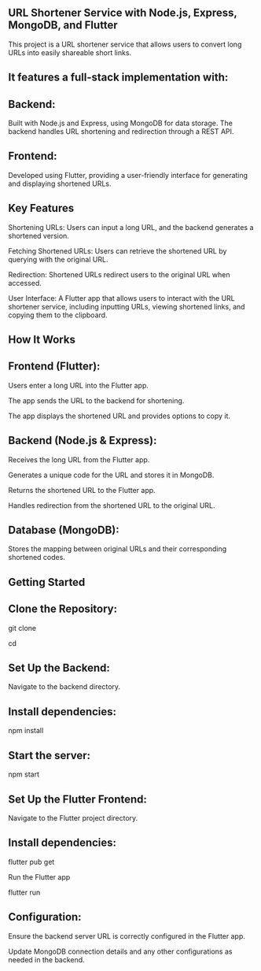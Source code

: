 ## URL Shortener Service with Node.js, Express, MongoDB, and Flutter
This project is a URL shortener service that allows users to convert long URLs into easily shareable short links. 
## It features a full-stack implementation with:
## Backend: 
Built with Node.js and Express, using MongoDB for data storage. The backend handles URL shortening and redirection through a REST API.
## Frontend: 
Developed using Flutter, providing a user-friendly interface for generating and displaying shortened URLs.
## Key Features
Shortening URLs: Users can input a long URL, and the backend generates a shortened version.

Fetching Shortened URLs: Users can retrieve the shortened URL by querying with the original URL.

Redirection: Shortened URLs redirect users to the original URL when accessed.

User Interface: A Flutter app that allows users to interact with the URL shortener service, including inputting URLs, viewing shortened links, and copying them to the clipboard.

## How It Works
## Frontend (Flutter):
Users enter a long URL into the Flutter app.

The app sends the URL to the backend for shortening.

The app displays the shortened URL and provides options to copy it.

## Backend (Node.js & Express):
Receives the long URL from the Flutter app.

Generates a unique code for the URL and stores it in MongoDB.

Returns the shortened URL to the Flutter app.

Handles redirection from the shortened URL to the original URL.

## Database (MongoDB):
Stores the mapping between original URLs and their corresponding shortened codes.

## Getting Started
## Clone the Repository:
git clone <repository-url>

cd <repository-directory>

## Set Up the Backend:
Navigate to the backend directory.

## Install dependencies:
npm install

## Start the server:
npm start

## Set Up the Flutter Frontend:
Navigate to the Flutter project directory.

## Install dependencies:
flutter pub get

Run the Flutter app


flutter run

## Configuration: 
Ensure the backend server URL is correctly configured in the Flutter app.

Update MongoDB connection details and any other configurations as needed in the backend.
